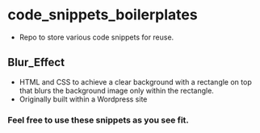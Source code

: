 # code_snippets_boilerplates
- Repo to store various code snippets for reuse.

## Blur_Effect
- HTML and CSS to achieve a clear background with a rectangle on top that blurs the background image only within the rectangle.
- Originally built within a Wordpress site

### Feel free to use these snippets as you see fit.